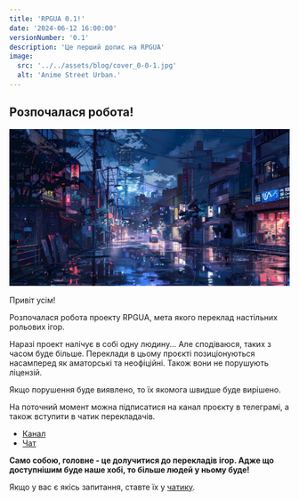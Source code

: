 ```yaml
---
title: 'RPGUA 0.1!'
date: '2024-06-12 16:00:00'
versionNumber: '0.1'
description: 'Це перший допис на RPGUA'
image:
  src: '../../assets/blog/cover_0-0-1.jpg'
  alt: 'Anime Street Urban.'
---
```


## Розпочалася робота!

![RPGUA 0.0.1 Release](../../assets/blog/cover_0-0-1.jpg)

Привіт усім!

Розпочалася робота проекту RPGUA, мета якого переклад настільних рольових ігор.

Наразі проект налічує в собі одну людину... Але сподіваюся, таких з часом буде більше. Переклади в цьому проєкті позиціонуються насамперед як аматорські та неофіційні. Також вони не порушують ліцензій. 

Якщо порушення буде виявлено, то їх якомога швидше буде вирішено.

На поточний момент можна підписатися на канал проєкту в телеграмі, а також вступити в чатик перекладачів. 
- [Канал](https://t.me/+oOyCxU2q1ghmMzdi)
- [Чат](https://t.me/+6vGvp-rqpOgxNmEy)

__Само собою, головне - це долучитися до перекладів ігор. Адже що доступнішим буде наше хобі, то більше людей у ньому буде!__

Якщо у вас є якісь запитання, ставте їх у [чатику](https://t.me/+6vGvp-rqpOgxNmEy).
